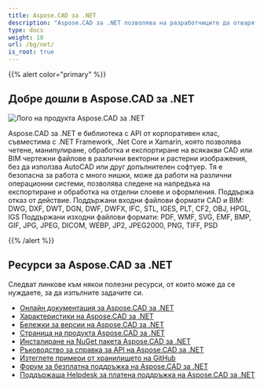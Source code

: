 ```yaml
---
title: Aspose.CAD за .NET
description: "Aspose.CAD за .NET позволява на разработчиците да отварят, четат и обработват AutoCAD DWG, DXF, DWT и други CAD и BIM файлови формати, като: DGN, DWF, DWFX, IFC, STL, IGES, PLT, CF2, OBJ, HPGL, IGS."
type: docs
weight: 10
url: /bg/net/
is_root: true
---
```


{{% alert color="primary" %}}

## **Добре дошли в Aspose.CAD за .NET**

![Лого на продукта Aspose.CAD за .NET](home_1.png)

Aspose.CAD за .NET е библиотека с API от корпоративен клас, съвместима с .NET Framework, .Net Core и Xamarin, която позволява четене, манипулиране, обработка и експортиране на всякакви CAD или BIM чертежни файлове в различни векторни и растерни изображения, без да използва AutoCAD или друг допълнителен софтуер.
Тя е безопасна за работа с много нишки, може да работи на различни операционни системи, позволява следене на напредъка на експортиране и обработка на отделни слоеве и оформления. Поддържа отказ от действие.
Поддържани входни файлови формати CAD и BIM: DWG, DXF, DWT, DGN, DWF, DWFX, IFC, STL, IGES, PLT, CF2, OBJ, HPGL, IGS
Поддържани изходни файлови формати: PDF, WMF, SVG, EMF, BMP, GIF, JPG, JPEG, DICOM, WEBP, JP2, JPEG2000, PNG, TIFF, PSD

{{% /alert %}}

## **Ресурси за Aspose.CAD за .NET**

Следват линкове към някои полезни ресурси, от които може да се нуждаете, за да изпълните задачите си.

- [Онлайн документация за Aspose.CAD за .NET](/cad/net/)
- [Характеристики на Aspose.CAD за .NET](/cad/net/features/)
- [Бележки за версии на Aspose.CAD за .NET](https://releases.aspose.com/cad/net/release-notes/)
- [Страница на продукта Aspose.CAD за .NET](https://products.aspose.com/cad/net/)
- [Инсталиране на NuGet пакета Aspose.CAD за .NET](https://www.nuget.org/packages/Aspose.CAD/)
- [Ръководство за справка за API на Aspose.CAD за .NET](https://reference.aspose.com/cad/net)
- [Изтеглете примери от хранилището на GitHub](https://github.com/aspose-cad/Aspose.CAD-for-.NET)
- [Форум за безплатна поддръжка на Aspose.CAD за .NET](https://forum.aspose.com/c/cad/19)
- [Поддържаща Helpdesk за платена поддръжка на Aspose.CAD за .NET](https://helpdesk.aspose.com/)
